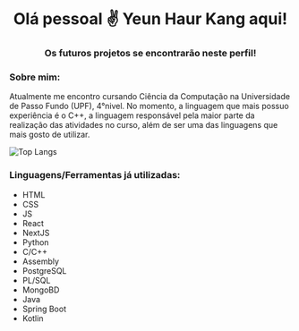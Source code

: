 <h1 align="center">Olá pessoal ✌️ Yeun Haur Kang aqui!</h1>
<h3 align="center">Os futuros projetos se encontrarão neste perfil!</h3>
<h3 align="left">Sobre mim:</h3>
<p>
Atualmente me encontro cursando Ciência da Computação na Universidade de Passo Fundo (UPF), 4°nivel. No momento, a linguagem que mais possuo experiência é o C++, a linguagem responsável pela maior parte da realização das atividades no curso, além de ser uma das linguagens que mais gosto de utilizar.
</p>

![Top Langs](https://github-readme-stats.vercel.app/api/top-langs/?username=Haur07&layout=compact)

<h3 align="left">Linguagens/Ferramentas já utilizadas:</h3>
<ul>
  <li>HTML</li>
  <li>CSS</li>
  <li>JS</li>
  <li>React</li>
  <li>NextJS</li>
  <li>Python</li>
  <li>C/C++</li>
  <li>Assembly</li>
  <li>PostgreSQL</li>
  <li>PL/SQL</li>
  <li>MongoBD</li>
  <li>Java</li>
  <li>Spring Boot</li>
  <li>Kotlin</li>
</ul>
